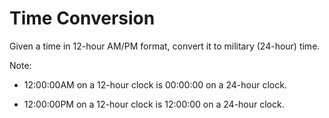 # Time Conversion

Given a time in 12-hour AM/PM format, convert it to military (24-hour) time.

Note:

- 12:00:00AM on a 12-hour clock is 00:00:00 on a 24-hour clock.

- 12:00:00PM on a 12-hour clock is 12:00:00 on a 24-hour clock.
